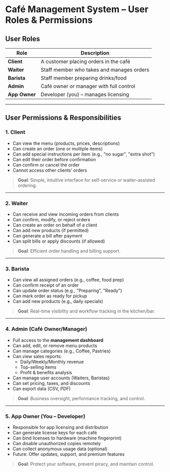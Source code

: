 # Café Management System – User Roles & Permissions

## User Roles

| Role          | Description                                  |
|---------------|----------------------------------------------|
| **Client**    | A customer placing orders in the café        |
| **Waiter**    | Staff member who takes and manages orders    |
| **Barista**   | Staff member preparing drinks/food           |
| **Admin**     | Café owner or manager with full control      |
| **App Owner** | Developer (you) – manages licensing          |

---

## User Permissions & Responsibilities

### 1. Client
- Can view the menu (products, prices, descriptions)
- Can create an order (one or multiple items)
- Can add special instructions per item (e.g., "no sugar", "extra shot")
- Can edit their order before confirmation
- Can confirm or cancel the order
- Cannot access other clients’ orders

> **Goal**: Simple, intuitive interface for self-service or waiter-assisted ordering.

---

### 2. Waiter
- Can receive and view incoming orders from clients
- Can confirm, modify, or reject orders
- Can create an order on behalf of a client
- Can add new products (if permitted)
- Can generate a bill after payment
- Can split bills or apply discounts (if allowed)

> **Goal**: Efficient order handling and billing support.

---

### 3. Barista
- Can view all assigned orders (e.g., coffee, food prep)
- Can confirm receipt of an order
- Can update order status (e.g., "Preparing", "Ready")
- Can mark order as ready for pickup
- Can add new products (e.g., daily specials)

> **Goal**: Real-time visibility and workflow tracking in the kitchen/bar.

---

### 4. Admin (Café Owner/Manager)
- Full access to the **management dashboard**
- Can add, edit, or remove menu products
- Can manage categories (e.g., Coffee, Pastries)
- Can view sales reports:
  - Daily/Weekly/Monthly revenue
  - Top-selling items
  - Profit & benefits analysis
- Can manage user accounts (Waiters, Baristas)
- Can set pricing, taxes, and discounts
- Can export data (CSV, PDF)

> **Goal**: Business oversight, performance tracking, and control.

---

### 5. App Owner (You – Developer)
- Responsible for app licensing and distribution
- Can generate license keys for each café
- Can bind licenses to hardware (machine fingerprint)
- Can disable unauthorized copies remotely
- Can collect anonymous usage data (optional)
- Future: Offer updates, support, and premium features

> **Goal**: Protect your software, prevent piracy, and maintain control.
